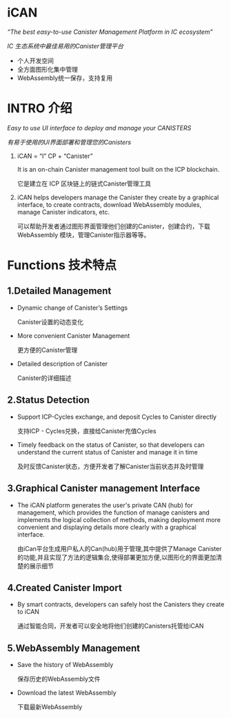 # iCAN
*“The best easy-to-use Canister Management Platform in IC ecosystem”*

*IC 生态系统中最佳易用的Canister管理平台*

+ 个人开发空间
+ 全方面图形化集中管理
+ WebAssembly统一保存，支持复用

# INTRO 介绍

*Easy to use UI interface to deploy and manage your CANISTERS*

*有易于使用的UI界面部署和管理您的Canisters*

1. iCAN = “I” CP + “Canister”

   It is an on-chain Canister management tool built on the ICP blockchain.

   它是建立在 ICP 区块链上的链式Canister管理工具

2. iCAN helps developers manage the Canister they create by a graphical interface, to create contracts, download WebAssembly modules, manage Canister indicators, etc.

   可以帮助开发者通过图形界面管理他们创建的Canister，创建合约，下载 WebAssembly 模块，管理Canister指示器等等。
# Functions 技术特点

## 1.Detailed Management

- Dynamic change of Canister’s Settings

  Canister设置的动态变化
  
- More convenient Canister Management

  更方便的Canister管理
  
- Detailed description of Canister

  Canister的详细描述
  
## 2.Status Detection

- Support ICP-Cycles exchange, and deposit Cycles to Canister directly

  支持ICP - Cycles兑换，直接给Canister充值Cycles
  
- Timely feedback on the status of Canister, so that developers can understand the current status of Canister and manage it in time

  及时反馈Canister状态，方便开发者了解Canister当前状态并及时管理
  
## 3.Graphical Canister management Interface

- The iCAN platform generates the user's private CAN (hub) for management, which provides the function of manage canisters and implements the logical collection of methods, making deployment more convenient and displaying details more clearly with a graphical interface.

  由iCan平台生成用户私人的Can(hub)用于管理,其中提供了Manage Canister的功能,并且实现了方法的逻辑集合,使得部署更加方便,以图形化的界面更加清楚的展示细节
  
## 4.Created Canister Import

- By smart contracts, developers can safely host the Canisters they create to iCAN

  通过智能合同，开发者可以安全地将他们创建的Canisters托管给iCAN

## 5.WebAssembly Management

- Save the history of WebAssembly

  保存历史的WebAssembly文件
  
- Download the latest WebAssembly

  下载最新WebAssembly

